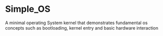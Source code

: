 # Simple_OS
A minimal operating System kernel that demonstrates fundamental os concepts such as bootloading, kernel entry and basic hardware interaction
